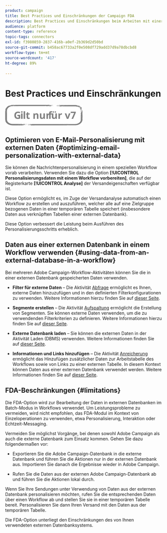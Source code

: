 ```yaml
---
product: campaign
title: Best Practices und Einschränkungen der Campaign FDA
description: Best Practices und Einschränkungen beim Arbeiten mit einer externen Datenbank (FDA)
audience: platform
content-type: reference
topic-tags: connectors
exl-id: f3980859-2837-416b-a0ef-2b369d2d50bd
source-git-commit: b458ac67733a2f0e508df729add37d9a78dbcbd8
workflow-type: tm+mt
source-wordcount: '417'
ht-degree: 89%

---
```


# Best Practices und Einschränkungen

![](../../assets/v7-only.svg)

## Optimieren von E-Mail-Personalisierung mit externen Daten {#optimizing-email-personalization-with-external-data}

Sie können die Nachrichtenpersonalisierung in einem speziellen Workflow vorab verarbeiten. Verwenden Sie dazu die Option **[!UICONTROL Personalisierungsdaten mit einem Workflow vorbereiten]**, die auf der Registerkarte **[!UICONTROL Analyse]** der Versandeigenschaften verfügbar ist.

Diese Option ermöglicht es, im Zuge der Versandanalyse automatisch einen Workflow zu erstellen und auszuführen, welcher alle auf eine Zielgruppe bezogenen Daten in einer temporären Tabelle speichert (insbesondere Daten aus verknüpften Tabellen einer externen Datenbank).

Diese Option verbessert die Leistung beim Ausführen des Personalisierungsschritts erheblich.

## Daten aus einer externen Datenbank in einem Workflow verwenden {#using-data-from-an-external-database-in-a-workflow}

Bei mehreren Adobe Campaign-Workflow-Aktivitäten können Sie die in einer externen Datenbank gespeicherten Daten verwenden.

* **Filter für externe Daten** – Die Aktivität [Abfrage](../../workflow/using/targeting-data.md#selecting-data) ermöglicht es Ihnen, externe Daten hinzuzufügen und in den definierten Filterkonfigurationen zu verwenden. Weitere Informationen hierzu finden Sie auf [dieser Seite](../../workflow/using/targeting-data.md#selecting-data).

* **Segmente erstellen** – Die Aktivität [Aufspaltung](../../workflow/using/split.md) ermöglicht die Erstellung von Segmenten. Sie können externe Daten verwenden, um die zu verwendenden Filterkriterien zu definieren. Weitere Informationen hierzu finden Sie auf [dieser Seite](../../workflow/using/split.md).

* **Externe Datenbank laden** – Sie können die externen Daten in der Aktivität [](../../workflow/using/data-loading--rdbms-.md)Laden (DBMS) verwenden. Weitere Informationen finden Sie auf [dieser Seite](../../workflow/using/data-loading--rdbms-.md).

* **Informationen und Links hinzufügen** – Die Aktivität [Anreicherung](../../workflow/using/enrichment.md) ermöglicht das Hinzufügen zusätzlicher Daten zur Arbeitstabelle des Workflows sowie von Links zu einer externen Tabelle. In diesem Kontext können Daten aus einer externen Datenbank verwendet werden. Weitere Informationen finden Sie auf [dieser Seite](../../workflow/using/enrichment.md).

## FDA-Beschränkungen {#limitations}

Die FDA-Option wird zur Bearbeitung der Daten in externen Datenbanken im Batch-Modus in Workflows verwendet. Um Leistungsprobleme zu vermeiden, wird nicht empfohlen, das FDA-Modul im Kontext von Einzeloperationen zu verwenden, etwa Personalisierung, Interaktion oder Echtzeit-Messaging.

Vermeiden Sie möglichst Vorgänge, bei denen sowohl Adobe Campaign als auch die externe Datenbank zum Einsatz kommen. Gehen Sie dazu folgendermaßen vor:

* Exportieren Sie die Adobe Campaign-Datenbank in die externe Datenbank und führen Sie die Aktionen nur in der externen Datenbank aus. Importieren Sie danach die Ergebnisse wieder in Adobe Campaign.

* Rufen Sie die Daten aus der externen Adobe Campaign-Datenbank ab und führen Sie die Aktionen lokal durch.

Wenn Sie Ihre Sendungen unter Verwendung von Daten aus der externen Datenbank personalisieren möchten, rufen Sie die entsprechenden Daten über einen Workflow ab und stellen Sie sie in einer temporären Tabelle bereit. Personalisieren Sie dann Ihren Versand mit den Daten aus der temporären Tabelle.

Die FDA-Option unterliegt den Einschränkungen des von Ihnen verwendeten externen Datenbanksystems.
